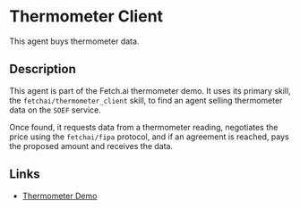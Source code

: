 # Thermometer Client

This agent buys thermometer data.

## Description

This agent is part of the Fetch.ai thermometer demo. It uses its primary skill, the `fetchai/thermometer_client` skill, to find an agent selling thermometer data on the `SOEF` service. 

Once found, it requests data from a thermometer reading, negotiates the price using the `fetchai/fipa` protocol, and if an agreement is reached, pays the proposed amount and receives the data.

## Links

- <a href="https://docs.fetch.ai/aea/thermometer-skills/" target="_blank">Thermometer Demo</a>
